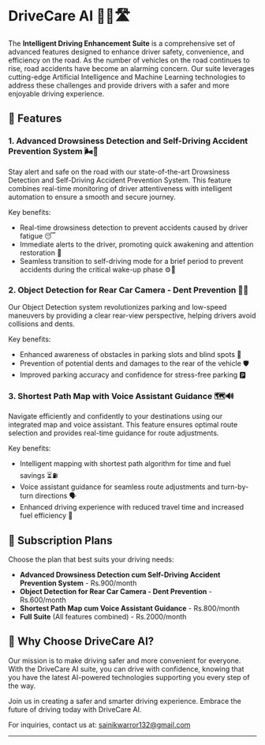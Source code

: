 # DriveCare AI 🚗💡🛣️

The **Intelligent Driving Enhancement Suite** is a comprehensive set of advanced features designed to enhance driver safety, convenience, and efficiency on the road. As the number of vehicles on the road continues to rise, road accidents have become an alarming concern. Our suite leverages cutting-edge Artificial Intelligence and Machine Learning technologies to address these challenges and provide drivers with a safer and more enjoyable driving experience.

## 🌟 Features

### 1. Advanced Drowsiness Detection and Self-Driving Accident Prevention System 🌬️🚫

Stay alert and safe on the road with our state-of-the-art Drowsiness Detection and Self-Driving Accident Prevention System. This feature combines real-time monitoring of driver attentiveness with intelligent automation to ensure a smooth and secure journey.

Key benefits:
- Real-time drowsiness detection to prevent accidents caused by driver fatigue 😴
- Immediate alerts to the driver, promoting quick awakening and attention restoration 🚨
- Seamless transition to self-driving mode for a brief period to prevent accidents during the critical wake-up phase ⚙️🚗

### 2. Object Detection for Rear Car Camera - Dent Prevention 📸🛑

Our Object Detection system revolutionizes parking and low-speed maneuvers by providing a clear rear-view perspective, helping drivers avoid collisions and dents.

Key benefits:
- Enhanced awareness of obstacles in parking slots and blind spots 📡
- Prevention of potential dents and damages to the rear of the vehicle 🛡️
- Improved parking accuracy and confidence for stress-free parking 🅿️

### 3. Shortest Path Map with Voice Assistant Guidance 🗺️🔊

Navigate efficiently and confidently to your destinations using our integrated map and voice assistant. This feature ensures optimal route selection and provides real-time guidance for route adjustments.

Key benefits:
- Intelligent mapping with shortest path algorithm for time and fuel savings ⏳⛽
- Voice assistant guidance for seamless route adjustments and turn-by-turn directions 🗣️
- Enhanced driving experience with reduced travel time and increased fuel efficiency 🚀

## 💼 Subscription Plans

Choose the plan that best suits your driving needs:

- **Advanced Drowsiness Detection cum Self-Driving Accident Prevention System** - Rs.900/month
- **Object Detection for Rear Car Camera - Dent Prevention** - Rs.600/month
- **Shortest Path Map cum Voice Assistant Guidance** - Rs.800/month
- **Full Suite** (All features combined) - Rs.2000/month

## 🚀 Why Choose DriveCare AI?

Our mission is to make driving safer and more convenient for everyone. With the DriveCare AI suite, you can drive with confidence, knowing that you have the latest AI-powered technologies supporting you every step of the way.

Join us in creating a safer and smarter driving experience. Embrace the future of driving today with DriveCare AI.

For inquiries, contact us at: sainikwarror132@gmail.com

---

